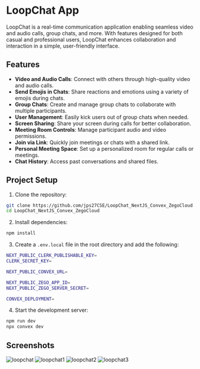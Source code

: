 # LoopChat App

LoopChat is a real-time communication application enabling seamless video and audio calls, group chats, and more. With features designed for both casual and professional users, LoopChat enhances collaboration and interaction in a simple, user-friendly interface.

## Features

- **Video and Audio Calls**: Connect with others through high-quality video and audio calls.
- **Send Emojis in Chats**: Share reactions and emotions using a variety of emojis during chats.
- **Group Chats**: Create and manage group chats to collaborate with multiple participants.
- **User Management**: Easily kick users out of group chats when needed.
- **Screen Sharing**: Share your screen during calls for better collaboration.
- **Meeting Room Controls**: Manage participant audio and video permissions.
- **Join via Link**: Quickly join meetings or chats with a shared link.
- **Personal Meeting Space**: Set up a personalized room for regular calls or meetings.
- **Chat History**: Access past conversations and shared files.

## Project Setup

1. Clone the repository:

```bash
git clone https://github.com/jps27CSE/LoopChat_NextJS_Convex_ZegoCloud.git
cd LoopChat_NextJS_Convex_ZegoCloud
```

2. Install dependencies:

```bash
npm install
```

3. Create a `.env.local` file in the root directory and add the following:

```bash
NEXT_PUBLIC_CLERK_PUBLISHABLE_KEY=
CLERK_SECRET_KEY=

NEXT_PUBLIC_CONVEX_URL=

NEXT_PUBLIC_ZEGO_APP_ID=
NEXT_PUBLIC_ZEGO_SERVER_SECRET=

CONVEX_DEPLOYMENT=
```

4. Start the development server:

```bash
npm run dev
npx convex dev
```

## Screenshots
![loopchat](https://github.com/user-attachments/assets/21d4c7a6-5303-4cc2-a7c5-ff983c4d7aae)
![loopchat1](https://github.com/user-attachments/assets/7ec467c0-dd89-45c1-9d03-6e13b4c7459b)
![loopchat2](https://github.com/user-attachments/assets/5567ab9c-9aff-4166-be19-c3a1bd22a739)
![loopchat3](https://github.com/user-attachments/assets/aad0408d-dcec-4b48-ae73-03e1e25f703e)





